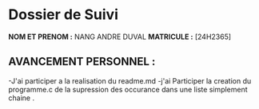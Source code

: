 # Dossier de  Suivi 

**NOM ET PRENOM :** NANG ANDRE DUVAL 
**MATRICULE :** [24H2365]  
## AVANCEMENT PERSONNEL :
-J'ai participer a la realisation du readme.md
-j'ai Participer la creation du programme.c de la supression des occurance dans une liste simplement chaine .

